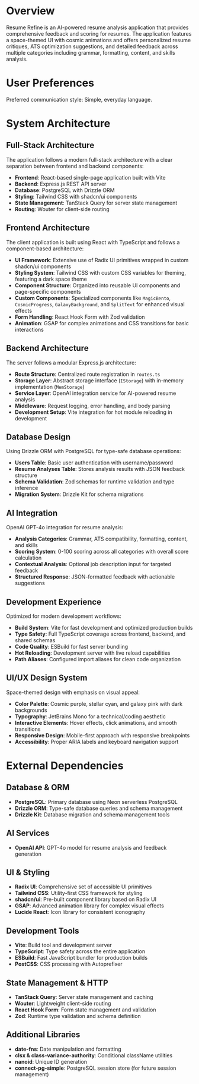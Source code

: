 # Overview

Resume Refine is an AI-powered resume analysis application that provides comprehensive feedback and scoring for resumes. The application features a space-themed UI with cosmic animations and offers personalized resume critiques, ATS optimization suggestions, and detailed feedback across multiple categories including grammar, formatting, content, and skills analysis.

# User Preferences

Preferred communication style: Simple, everyday language.

# System Architecture

## Full-Stack Architecture
The application follows a modern full-stack architecture with a clear separation between frontend and backend components:

- **Frontend**: React-based single-page application built with Vite
- **Backend**: Express.js REST API server
- **Database**: PostgreSQL with Drizzle ORM
- **Styling**: Tailwind CSS with shadcn/ui components
- **State Management**: TanStack Query for server state management
- **Routing**: Wouter for client-side routing

## Frontend Architecture
The client application is built using React with TypeScript and follows a component-based architecture:

- **UI Framework**: Extensive use of Radix UI primitives wrapped in custom shadcn/ui components
- **Styling System**: Tailwind CSS with custom CSS variables for theming, featuring a dark space theme
- **Component Structure**: Organized into reusable UI components and page-specific components
- **Custom Components**: Specialized components like `MagicBento`, `CosmicProgress`, `GalaxyBackground`, and `SplitText` for enhanced visual effects
- **Form Handling**: React Hook Form with Zod validation
- **Animation**: GSAP for complex animations and CSS transitions for basic interactions

## Backend Architecture
The server follows a modular Express.js architecture:

- **Route Structure**: Centralized route registration in `routes.ts`
- **Storage Layer**: Abstract storage interface (`IStorage`) with in-memory implementation (`MemStorage`)
- **Service Layer**: OpenAI integration service for AI-powered resume analysis
- **Middleware**: Request logging, error handling, and body parsing
- **Development Setup**: Vite integration for hot module reloading in development

## Database Design
Using Drizzle ORM with PostgreSQL for type-safe database operations:

- **Users Table**: Basic user authentication with username/password
- **Resume Analyses Table**: Stores analysis results with JSON feedback structure
- **Schema Validation**: Zod schemas for runtime validation and type inference
- **Migration System**: Drizzle Kit for schema migrations

## AI Integration
OpenAI GPT-4o integration for resume analysis:

- **Analysis Categories**: Grammar, ATS compatibility, formatting, content, and skills
- **Scoring System**: 0-100 scoring across all categories with overall score calculation
- **Contextual Analysis**: Optional job description input for targeted feedback
- **Structured Response**: JSON-formatted feedback with actionable suggestions

## Development Experience
Optimized for modern development workflows:

- **Build System**: Vite for fast development and optimized production builds
- **Type Safety**: Full TypeScript coverage across frontend, backend, and shared schemas
- **Code Quality**: ESBuild for fast server bundling
- **Hot Reloading**: Development server with live reload capabilities
- **Path Aliases**: Configured import aliases for clean code organization

## UI/UX Design System
Space-themed design with emphasis on visual appeal:

- **Color Palette**: Cosmic purple, stellar cyan, and galaxy pink with dark backgrounds
- **Typography**: JetBrains Mono for a technical/coding aesthetic
- **Interactive Elements**: Hover effects, click animations, and smooth transitions
- **Responsive Design**: Mobile-first approach with responsive breakpoints
- **Accessibility**: Proper ARIA labels and keyboard navigation support

# External Dependencies

## Database & ORM
- **PostgreSQL**: Primary database using Neon serverless PostgreSQL
- **Drizzle ORM**: Type-safe database queries and schema management
- **Drizzle Kit**: Database migration and schema management tools

## AI Services
- **OpenAI API**: GPT-4o model for resume analysis and feedback generation

## UI & Styling
- **Radix UI**: Comprehensive set of accessible UI primitives
- **Tailwind CSS**: Utility-first CSS framework for styling
- **shadcn/ui**: Pre-built component library based on Radix UI
- **GSAP**: Advanced animation library for complex visual effects
- **Lucide React**: Icon library for consistent iconography

## Development Tools
- **Vite**: Build tool and development server
- **TypeScript**: Type safety across the entire application
- **ESBuild**: Fast JavaScript bundler for production builds
- **PostCSS**: CSS processing with Autoprefixer

## State Management & HTTP
- **TanStack Query**: Server state management and caching
- **Wouter**: Lightweight client-side routing
- **React Hook Form**: Form state management and validation
- **Zod**: Runtime type validation and schema definition

## Additional Libraries
- **date-fns**: Date manipulation and formatting
- **clsx & class-variance-authority**: Conditional className utilities
- **nanoid**: Unique ID generation
- **connect-pg-simple**: PostgreSQL session store (for future session management)